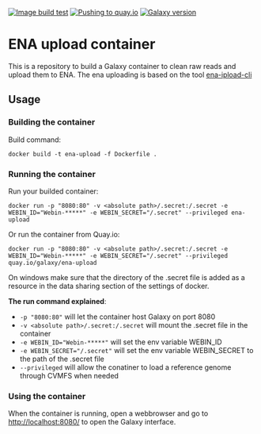 [![Image build test](https://github.com/ELIXIR-Belgium/ena-upload-container/workflows/Image%20build%20test/badge.svg)](https://github.com/ELIXIR-Belgium/ena-upload-container/actions?query=workflow%3A%22Image+build+test%22)
[![Pushing to quay.io](https://github.com/ELIXIR-Belgium/ena-upload-container/workflows/Pushing%20to%20quay.io/badge.svg)](https://github.com/ELIXIR-Belgium/ena-upload-container/actions?query=workflow%3A%22Pushing+to+quay.io%22)
[![Galaxy version](https://img.shields.io/badge/Galaxy%20version-20.05-blue)](https://github.com/bgruening/docker-galaxy-stable/tree/20.05)

# ENA upload container

This is a repository to build a Galaxy container to clean raw reads and upload them to ENA. The ena uploading is based on the tool [ena-ipload-cli](https://github.com/usegalaxy-eu/ena-upload-cli)


## Usage

### Building the container

Build command:

```
docker build -t ena-upload -f Dockerfile .    
```

### Running the container

Run your builded container:

```
docker run -p "8080:80" -v <absolute path>/.secret:/.secret -e WEBIN_ID="Webin-*****" -e WEBIN_SECRET="/.secret" --privileged ena-upload
```

Or run the container from Quay.io:

```
docker run -p "8080:80" -v <absolute path>/.secret:/.secret -e WEBIN_ID="Webin-*****" -e WEBIN_SECRET="/.secret" --privileged quay.io/galaxy/ena-upload
```

On windows make sure that the directory of the .secret file is added as a resource in the data sharing section of the settings of docker.


**The run command explained**:
- `-p "8080:80"` will let the container host Galaxy on port 8080
- `-v <absolute path>/.secret:/.secret` will mount the .secret file in the container
- `-e WEBIN_ID="Webin-*****"` will set the env variable WEBIN_ID
- `-e WEBIN_SECRET="/.secret"` will set the env variable WEBIN_SECRET to the path of the .secret file
- `--privileged` will allow the conatiner to load a reference genome through CVMFS when needed

### Using the container

When the container is running, open a webbrowser and go to [http://localhost:8080/](http://localhost:8080/) to open the Galaxy interface.

